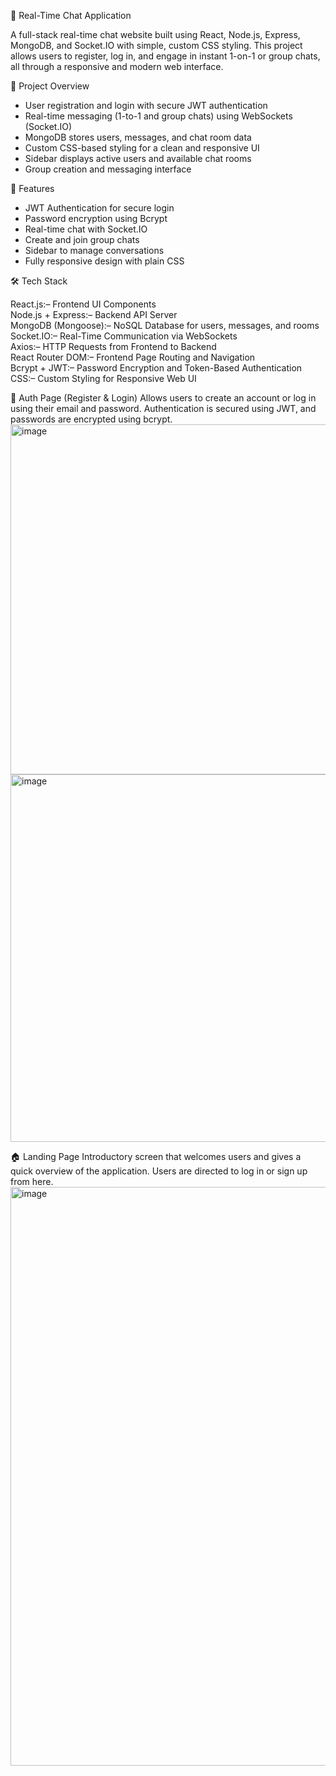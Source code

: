 💬 Real-Time Chat Application

A full-stack real-time chat website built using React, Node.js, Express, MongoDB, and Socket.IO with simple, custom CSS styling.
This project allows users to register, log in, and engage in instant 1-on-1 or group chats, all through a responsive and modern web interface.

🧾 Project Overview

- User registration and login with secure JWT authentication
- Real-time messaging (1-to-1 and group chats) using WebSockets (Socket.IO)
- MongoDB stores users, messages, and chat room data
- Custom CSS-based styling for a clean and responsive UI
- Sidebar displays active users and available chat rooms
- Group creation and messaging interface

🚀 Features

- JWT Authentication for secure login
- Password encryption using Bcrypt
- Real-time chat with Socket.IO
- Create and join group chats
- Sidebar to manage conversations
- Fully responsive design with plain CSS

🛠️ Tech Stack

React.js:– Frontend UI Components  
Node.js + Express:– Backend API Server  
MongoDB (Mongoose):– NoSQL Database for users, messages, and rooms  
Socket.IO:– Real-Time Communication via WebSockets  
Axios:– HTTP Requests from Frontend to Backend  
React Router DOM:– Frontend Page Routing and Navigation  
Bcrypt + JWT:– Password Encryption and Token-Based Authentication  
CSS:– Custom Styling for Responsive Web UI

🔐 Auth Page (Register & Login)
Allows users to create an account or log in using their email and password. Authentication is secured using JWT, and passwords are encrypted using bcrypt.
<img width="997" height="560" alt="image" src="https://github.com/user-attachments/assets/b3b5b14c-6a04-4348-bd5a-549f9edc77fe" />
<img width="1037" height="588" alt="image" src="https://github.com/user-attachments/assets/e0dbe74a-5608-4b54-a867-4bb441f1a73a" />

🏠 Landing Page
Introductory screen that welcomes users and gives a quick overview of the application. Users are directed to log in or sign up from here.
<img width="1157" height="926" alt="image" src="https://github.com/user-attachments/assets/7724199a-0127-432c-9363-87239ef14b94" />






  
